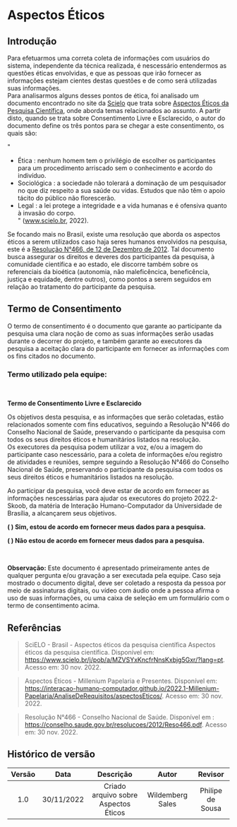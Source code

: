 # Aspectos Éticos

## Introdução
Para efetuarmos uma correta coleta de informações com usuários do sistema, independente da técnica realizada, é nescessário entendermos as questões éticas envolvidas, e que as pessoas que irão fornecer as informações estejam cientes destas questões e de como será utilizadas suas informações.  
Para analisarmos alguns desses pontos de ética, foi analisado um documento encontrado no site da [Scielo](www.scielo.br) que trata sobre [Aspectos Éticos da Pesquisa Científica](https://www.scielo.br/j/pob/a/MZVSYxKncfrNnsKxbjg5Gxr/?lang=pt), onde aborda temas relacionados ao assunto. A partir disto, quando se trata sobre Consentimento Livre e Esclarecido, o autor do documento define os três pontos para se chegar a este consentimento, os quais são: 

"
- Ética : nenhum homem tem o privilégio de escolher os participantes para um procedimento arriscado sem o conhecimento e acordo do indivíduo.  
- Sociológica : a sociedade não tolerará a dominação de um pesquisador no que diz respeito a sua saúde ou vidas. Estudos que não têm o apoio tácito do público não florescerão.   
- Legal : a lei protege a integridade e a vida humanas e é ofensiva quanto à invasão do corpo.  
" (www.scielo.br, 2022).

Se focando mais no Brasil, existe uma resolução que aborda os aspectos éticos a serem utilizados caso haja seres humanos envolvidos na pesquisa, este é a [Resolução N°466, de 12 de Dezembro de 2012](https://conselho.saude.gov.br/resolucoes/2012/Reso466.pdf). Tal documento busca assegurar os direitos e deveres dos participantes da pesquisa, à comunidade científica e ao estado, ele discorre também sobre os  referenciais da bioética (autonomia, não maleficêncica, beneficência, justiça e equidade, dentre outros), como pontos a serem seguidos em relação ao tratamento do participante da pesquisa.   


## Termo de Consentimento

O termo de consentimento é o documento que garante ao participante da pesquisa uma clara noção de como as suas informações serão usadas durante o decorrer do projeto, e também garante ao executores da pesquisa a aceitação clara do participante em fornecer as informações com os fins citados no documento.

### **Termo utilizado pela equipe:**

</br>

**Termo de Consentimento Livre e Esclarecido**

Os objetivos desta pesquisa, e as informações que serão coletadas, estão relacionados somente com fins educativos, seguindo a Resolução N°466 do Conselho Nacional de Saúde, preservando o participante da pesquisa com todos os seus direitos éticos e humanitários listados na resolução.  
Os executores da pesquisa podem utilizar a voz, e/ou a imagem do participante caso nescessário, para a coleta de informações e/ou registro de atividades e reuniões, sempre seguindo a Resolução N°466 do Conselho Nacional de Saúde, preservando o participante da pesquisa com todos os seus direitos éticos e humanitários listados na resolução.  

Ao participar da pesquisa, você deve estar de acordo em fornecer as informações nescessárias para ajudar os executores do projeto 2022.2-Skoob, da matéria de Interação Humano-Computador da Universidade de Brasília, a alcançarem seus objetivos.

**( ) Sim, estou de acordo em fornecer meus dados para a pesquisa.**

**( ) Não estou de acordo em fornecer meus dados para a pesquisa.**

</br> 

**Observação:** Este documento é apresentado primeiramente antes de qualquer pergunta e/ou gravação a ser executada pela equipe. Caso seja mostrado o documento digital, deve ser coletado a resposta da pessoa por meio de assinaturas digitais, ou vídeo com áudio onde a pessoa afirma o uso de suas informações, ou uma caixa de seleção em um formulário com o termo de consentimento acima. 

## Referências
> SciELO - Brasil - Aspectos éticos da pesquisa científica Aspectos éticos da pesquisa científica.  Disponível em: <https://www.scielo.br/j/pob/a/MZVSYxKncfrNnsKxbjg5Gxr/?lang=pt>. Acesso em: 30 nov. 2022.  

>Aspectos Éticos - Millenium Papelaria e Presentes.  Disponível em: <https://interacao-humano-computador.github.io/2022.1-Millenium-Papelaria/AnaliseDeRequisitos/aspectosEticos/>. Acesso em: 30 nov. 2022.  

> Resolução N°466 - Conselho Nacional de Saúde. Disponível em : <https://conselho.saude.gov.br/resolucoes/2012/Reso466.pdf>. Acesso em: 30 nov. 2022.

## Histórico de versão
| Versão |    Data    |                                    Descrição                                    | Autor  | Revisor |
| :----: | :--------: | :-----------------------------------------------------------------------------: | :----: | :-----: |
| 1.0 | 30/11/2022 | Criado arquivo sobre Aspectos Éticos | Wildemberg Sales | Philipe de Sousa |
